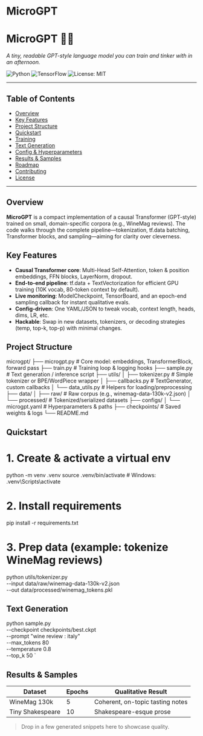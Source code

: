 # MicroGPT

# MicroGPT 🧠✨

*A tiny, readable GPT-style language model you can train and tinker with in an afternoon.*

![Python](https://img.shields.io/badge/Python-3.9%2B-blue) ![TensorFlow](https://img.shields.io/badge/Framework-TensorFlow-green) ![License: MIT](https://img.shields.io/badge/License-MIT-yellow.svg)

---

## Table of Contents

* [Overview](#overview)
* [Key Features](#key-features)
* [Project Structure](#project-structure)
* [Quickstart](#quickstart)
* [Training](#training)
* [Text Generation](#text-generation)
* [Config & Hyperparameters](#config--hyperparameters)
* [Results & Samples](#results--samples)
* [Roadmap](#roadmap)
* [Contributing](#contributing)
* [License](#license)

---

## Overview

**MicroGPT** is a compact implementation of a causal Transformer (GPT-style) trained on small, domain-specific corpora (e.g., WineMag reviews). The code walks through the complete pipeline—tokenization, tf.data batching, Transformer blocks, and sampling—aiming for clarity over cleverness.

## Key Features

* **Causal Transformer core**: Multi-Head Self-Attention, token & position embeddings, FFN blocks, LayerNorm, dropout.
* **End-to-end pipeline**: tf.data + TextVectorization for efficient GPU training (10K vocab, 80-token context by default).
* **Live monitoring**: ModelCheckpoint, TensorBoard, and an epoch-end sampling callback for instant qualitative evals.
* **Config-driven**: One YAML/JSON to tweak vocab, context length, heads, dims, LR, etc.
* **Hackable**: Swap in new datasets, tokenizers, or decoding strategies (temp, top-k, top-p) with minimal changes.

## Project Structure

microgpt/
├── microgpt.py               # Core model: embeddings, TransformerBlock, forward pass
├── train.py                  # Training loop & logging hooks
├── sample.py                 # Text generation / inference script
├── utils/
│   ├── tokenizer.py          # Simple tokenizer or BPE/WordPiece wrapper
│   ├── callbacks.py          # TextGenerator, custom callbacks
│   └── data_utils.py         # Helpers for loading/preprocessing
├── data/
│   ├── raw/                  # Raw corpus (e.g., winemag-data-130k-v2.json)
│   └── processed/            # Tokenized/serialized datasets
├── configs/
│   └── microgpt.yaml         # Hyperparameters & paths
├── checkpoints/              # Saved weights & logs
└── README.md

## Quickstart

# 1. Create & activate a virtual env
python -m venv .venv
source .venv/bin/activate   # Windows: .venv\Scripts\activate

# 2. Install requirements
pip install -r requirements.txt

# 3. Prep data (example: tokenize WineMag reviews)
python utils/tokenizer.py \
  --input data/raw/winemag-data-130k-v2.json \
  --out   data/processed/winemag_tokens.pkl


## Text Generation

python sample.py \
  --checkpoint checkpoints/best.ckpt \
  --prompt "wine review : italy" \
  --max_tokens 80 \
  --temperature 0.8 \
  --top_k 50
`


## Results & Samples

| Dataset          | Epochs  | Qualitative Result               |
| ---------------- | ------  | -------------------------------- |
| WineMag 130k     | 5       | Coherent, on-topic tasting notes |
| Tiny Shakespeare | 10      | Shakespeare-esque prose          |

> Drop in a few generated snippets here to showcase quality.



